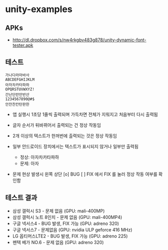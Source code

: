 unity-examples
==============

## APKs

* http://dl.dropbox.com/s/nw4rkgbv483g878/unity-dynamic-font-tester.apk

## 테스트

    가나다라마바사
    ABCDEFGHIJKLM
    아자차카타파하
    OPQRSTUVWXYZ!
    간난단란만반산
    1234567890@#$
    안잔찬칸탄판한
    
* 앱 실행시 1초당 1줄씩 출력되며 가득차면 전체가 지워지고 처음부터 다시 출력됨
* 글자 순서가 뒤바뀌어서 출력되는 건 정상 작동임
* 2개 이상의 텍스트가 한꺼번에 출력되는 것은 정상 작동임
* 일부 안드로이드 장치에서는 텍스트가 표시되지 않거나 일부만 출력됨
  * 정상: 아자차카타파하
  * 문제: 아자

* 문제 현상 발생시 왼쪽 상단 [o] BUG [ ] FIX 에서 FIX 를 눌러 정상 작동 여부를 확인함

## 테스트 결과

* 삼성 갤럭시 S3 - 문제 없음 (GPU: mali-400MP)
* 삼성 갤럭시 노트 8인치 - 문제 없음 (GPU: mali-400MP4)
* 구글 넥서스4 - BUG 발생, FIX 가능 (GPU: adreno 320)
* 구글 넥서스7 - 문제없음 (GPU: nvidia ULP geforce 416 MHz)
* LG 옵티머스LTE2 - BUG 발생, FIX 가능 (GPU: adreno 225)
* 펜텍 베가 NO.6 - 문제 없음 (GPU: adreno 320)
